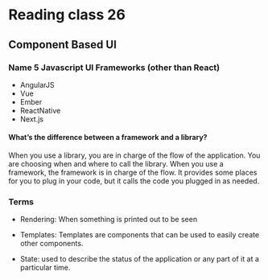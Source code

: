 # Reading class 26

## Component Based UI

### Name 5 Javascript UI Frameworks (other than React)

- AngularJS
- Vue
- Ember
- ReactNative
- Next.js

#### What’s the difference between a framework and a library?

When you use a library, you are in charge of the flow of the application. You are choosing when and where to call the library. When you use a framework, the framework is in charge of the flow. It provides some places for you to plug in your code, but it calls the code you plugged in as needed.

### Terms

- Rendering: When something is printed out to be seen

- Templates: Templates are components that can be used to easily create other components.

- State: used to describe the status of the application or any part of it at a particular time.
